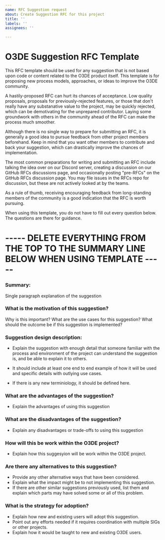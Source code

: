 ```yaml
---
name: RFC Suggestion request
about: Create Suggestion RFC for this project
title: ''
labels: ''
assignees: ''

---
```


# O3DE Suggestion RFC Template
This RFC template should be used for any suggestion that is not based upon code or content related to the O3DE product itself. This template is for proposing new process models, approaches, or ideas to improve the O3DE community.

A hastily-proposed RFC can hurt its chances of acceptance. Low quality proposals, proposals for previously-rejected features, or those that don't really have any substanative value to the project, may be quickly rejected, which can be demotivating for the unprepared contributor. Laying some groundwork with others in the community ahead of the RFC can make the process much smoother.

Although there is no single way to prepare for submitting an RFC, it is generally a good idea to pursue feedback from other project members beforehand. Keep in mind that you want other members to contribute and back your suggestion, which can drastically improve the chances of implementation.

The most common preparations for writing and submitting an RFC include talking the idea over on our Discord server, creating a discussion on our GitHub RFCs discussions page, and occasionally posting "pre-RFCs" on the GitHub RFCs discussion page. You may file issues in the RFCs repo for discussion, but these are not actively looked at by the teams.

As a rule of thumb, receiving encouraging feedback from long-standing members of the community is a good indication that the RFC is worth pursuing.

When using this template, you do not have to fill out every question below. The questions are there for guidance.

# ----- DELETE EVERYTHING FROM THE TOP TO THE SUMMARY LINE BELOW WHEN USING TEMPLATE ----- #

### Summary:
Single paragraph explanation of the suggestion

### What is the motivation of this suggestion?
Why is this important? 
What are the use cases for this suggestion?
What should the outcome be if this suggestion is implemented?

### Suggestion design description:
- Explain the suggestion with enough detail that someone familiar with the process and environment of the project can understand the suggestion is, and be able to explain it to others.
- It should include at least one end to end example of how it will be used and specific details with outlying use cases. 

- If there is any new terminiology, it should be defined here.

### What are the advantages of the suggestion?
- Explain the advantages of using this suggestion

### What are the disadvantages of the suggestion?
- Explain any disadvantages or trade-offs to using this suggestion

### How will this be work within the O3DE project?
- Explain how this suggesyion will be work within the O3DE project.

### Are there any alternatives to this suggestion?
- Provide any other alternative ways that have been considered. 
- Explain what the impact might be to not implementing this suggestion.
- If there are other similar suggestions previously used, list them and explain which parts may have solved some or all of this problem.

### What is the strategy for adoption?
- Explain how new and existing users will adopt this suggestion.
- Point out any efforts needed if it requires coordination with multiple SIGs or other projects. 
- Explain how it would be taught to new and existing O3DE users.

